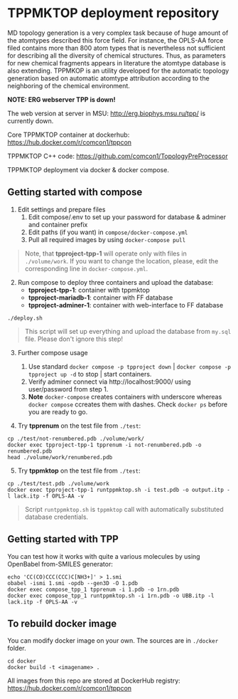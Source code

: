 
# TPPMKTOP deployment repository

MD topology generation is a very complex task because of huge amount of the atomtypes described this force field. For instance, the OPLS-AA force filed contains more than 800 atom types that is nevertheless not sufficient for describing all the diversity of chemical structures. Thus, as parameters for new chemical fragments appears in literature the atomtype database is also extending. TPPMKOP is an utility developed for the automatic topology generation based on automatic atomtype attribution according to the neighboring of the chemical environment. 

**NOTE: ERG webserver TPP is down!**

The web version at server in MSU: http://erg.biophys.msu.ru/tpp/ is currently down.

Core TPPMKTOP container at dockerhub: https://hub.docker.com/r/comcon1/tppcon

TPPMKTOP C++ code: https://github.com/comcon1/TopologyPreProcessor

TPPMKTOP deployment via docker & docker compose.

## Getting started with compose

1. Edit settings and prepare files
   1. Edit compose/.env to set up your password for database & adminer and container prefix
   2. Edit paths (if you want) in `compose/docker-compose.yml`
   3. Pull all required images by using `docker-compose pull`

>Note, that **tpproject-tpp-1** will operate only with files in `./volume/work`. 
If you want to change the location, please, edit the corresponding line in `docker-compose.yml`.

2. Run compose to deploy three containers and upload the database:
    - **tpproject-tpp-1**: container with tppmktop
    - **tpproject-mariadb-1**: container with FF database
    - **tpproject-adminer-1**: container with web-interface to FF database
```
./deploy.sh
```
> This script will set up everything and upload the database from `my.sql` file. 
Please don't ignore this step!

3. Further compose usage
   1. Use standard `docker compose -p tpproject down` | `docker compose -p tpproject up -d` to stop | start containers.
   2. Verify adminer connect via http://localhost:9000/ using user/password from step 1.
   3. **Note** `docker-compose` creates containers with underscore whereas `docker compose` ccreates them with dashes. Check `docker ps` before you are ready to go.

4. Try **tpprenum** on the test file from `./test`:
```
cp ./test/not-renumbered.pdb ./volume/work/
docker exec tpproject-tpp-1 tpprenum -i not-renumbered.pdb -o renumbered.pdb
head ./volume/work/renumbered.pdb
```

5. Try **tppmktop** on the test file from `./test`:
```
cp ./test/test.pdb ./volume/work
docker exec tpproject-tpp-1 runtppmktop.sh -i test.pdb -o output.itp -l lack.itp -f OPLS-AA -v
```
> Script `runtppmktop.sh` is `tppmktop` call with automatically substituted database credentials. 

## Getting started with TPP

You can test how it works with quite a various molecules by using OpenBabel from-SMILES generator:

```
echo 'CC(CO)CCC(CCC)C[NH3+]' > 1.smi
obabel -ismi 1.smi -opdb --gen3D -O 1.pdb
docker exec compose_tpp_1 tpprenum -i 1.pdb -o 1rn.pdb
docker exec compose_tpp_1 runtppmktop.sh -i 1rn.pdb -o UBB.itp -l lack.itp -f OPLS-AA -v
```

## To rebuild docker image

You can modify docker image on your own. The sources are in `./docker` folder.

```
cd docker 
docker build -t <imagename> .
```

All images from this repo are stored at DockerHub registry: https://hub.docker.com/r/comcon1/tppcon
